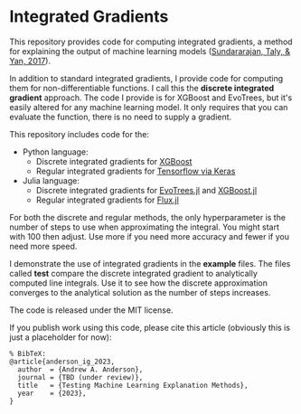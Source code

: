 # Integrated Gradients
This repository provides code for computing integrated gradients, a method for explaining the output of machine learning models ([Sundararajan, Taly, & Yan, 2017](https://arxiv.org/abs/1703.01365)).

In addition to standard integrated gradients, I provide code for computing them for non-differentiable functions. I call this the **discrete integrated gradient** approach. The code I provide is for XGBoost and EvoTrees, but it's easily altered for any machine learning model. It only requires that you can evaluate the function, there is no need to supply a gradient. 

This repository includes code for the:

* Python language:
  * Discrete integrated gradients for [XGBoost](https://github.com/dmlc/xgboost)
  * Regular integrated gradients for [Tensorflow via Keras](https://keras.io/)
* Julia language:
  * Discrete integrated gradients for [EvoTrees.jl](https://github.com/Evovest/EvoTrees.jl) and [XGBoost.jl](https://github.com/dmlc/XGBoost.jl)
  * Regular integrated gradients for [Flux.jl](https://github.com/FluxML/Flux.jl)

For both the discrete and regular methods, the only hyperparameter is the number of steps to use when approximating the integral. You might start with 100 then adjust. Use more if you need more accuracy and fewer if you need more speed.

I demonstrate the use of integrated gradients in the **example** files. The files called **test** compare the discrete integrated gradient to analytically computed line integrals. Use it to see how the discrete approximation converges to the analytical solution as the number of steps increases.

The code is released under the MIT license.

If you publish work using this code, please cite this article (obviously this is just a placeholder for now):
```
% BibTeX:
@article{anderson_ig_2023,
  author  = {Andrew A. Anderson},
  journal = {TBD (under review)},
  title   = {Testing Machine Learning Explanation Methods},
  year    = {2023},
}
```
